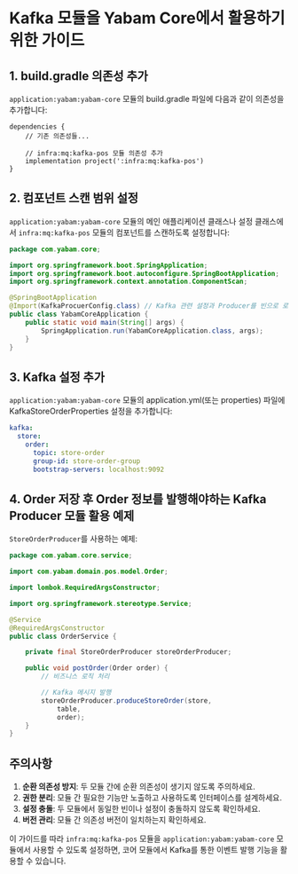 # Kafka 모듈을 Yabam Core에서 활용하기 위한 가이드

## 1. build.gradle 의존성 추가

`application:yabam:yabam-core` 모듈의 build.gradle 파일에 다음과 같이 의존성을 추가합니다:

```textmate
dependencies {
    // 기존 의존성들...
    
    // infra:mq:kafka-pos 모듈 의존성 추가
    implementation project(':infra:mq:kafka-pos')
}
```

## 2. 컴포넌트 스캔 범위 설정

`application:yabam:yabam-core` 모듈의 메인 애플리케이션 클래스나 설정 클래스에서 `infra:mq:kafka-pos` 모듈의 컴포넌트를 스캔하도록 설정합니다:

```java
package com.yabam.core;

import org.springframework.boot.SpringApplication;
import org.springframework.boot.autoconfigure.SpringBootApplication;
import org.springframework.context.annotation.ComponentScan;

@SpringBootApplication
@Import(KafkaProcuerConfig.class) // Kafka 관련 설정과 Producer를 빈으로 로딩 합니다.
public class YabamCoreApplication {
	public static void main(String[] args) {
		SpringApplication.run(YabamCoreApplication.class, args);
	}
}
```

## 3. Kafka 설정 추가

`application:yabam:yabam-core` 모듈의 application.yml(또는 properties) 파일에 KafkaStoreOrderProperties 설정을 추가합니다:

```yaml
kafka:
  store:
    order:
      topic: store-order
      group-id: store-order-group
      bootstrap-servers: localhost:9092
```

## 4. Order 저장 후 Order 정보를 발행해야하는 Kafka Producer 모듈 활용 예제

`StoreOrderProducer`를 사용하는 예제:

```java
package com.yabam.core.service;

import com.yabam.domain.pos.model.Order;

import lombok.RequiredArgsConstructor;

import org.springframework.stereotype.Service;

@Service
@RequiredArgsConstructor
public class OrderService {

	private final StoreOrderProducer storeOrderProducer;

	public void postOrder(Order order) {
		// 비즈니스 로직 처리

		// Kafka 메시지 발행
		storeOrderProducer.produceStoreOrder(store,
			table,
			order);
	}
}
```

## 주의사항

1. **순환 의존성 방지**: 두 모듈 간에 순환 의존성이 생기지 않도록 주의하세요.
2. **권한 분리**: 모듈 간 필요한 기능만 노출하고 사용하도록 인터페이스를 설계하세요.
3. **설정 충돌**: 두 모듈에서 동일한 빈이나 설정이 충돌하지 않도록 확인하세요.
4. **버전 관리**: 모듈 간 의존성 버전이 일치하는지 확인하세요.

이 가이드를 따라 `infra:mq:kafka-pos` 모듈을 `application:yabam:yabam-core` 모듈에서 사용할 수 있도록 설정하면, 코어 모듈에서 Kafka를 통한 이벤트 발행 기능을 활용할
수 있습니다.
